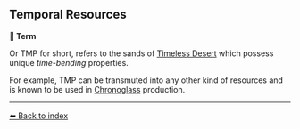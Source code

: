 ## Temporal Resources

**📑 Term**

Or TMP for short, refers to the sands of [Timeless Desert](../refs/timeless_desert.md) which possess unique _time-bending_ properties.

For example, TMP can be transmuted into any other kind of resources and is known to be used in [Chronoglass](../refs/chronoglass.md) production.


----------
[⬅️ Back to index](../refs/index.md)